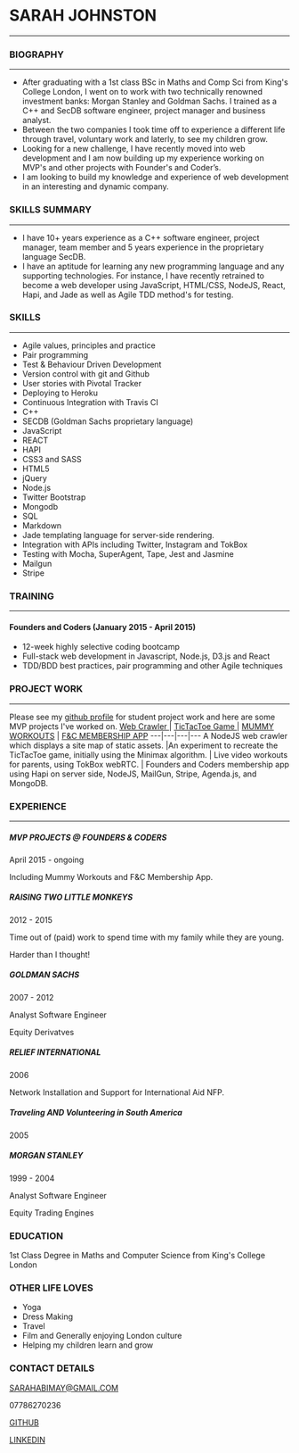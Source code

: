 # SARAH JOHNSTON
-------------------------------
### BIOGRAPHY
---
* After graduating with a 1st class BSc in Maths and Comp Sci from King's College London, I went on to work with two technically renowned investment banks: Morgan Stanley and Goldman Sachs.  I trained as a C++ and SecDB software engineer, project manager and business analyst.
*  Between the two companies I took time off to experience a different life through travel, voluntary work and laterly, to see my children grow.
* Looking for a new challenge, I have recently moved into web development and I am now building up my experience working on MVP's and other projects with Founder's and Coder’s.
* I am looking to build my knowledge and experience of web development in an interesting and dynamic company.

### SKILLS SUMMARY
---
* I have 10+ years experience as a C++ software engineer, project manager, team member and 5 years experience in the proprietary language SecDB.  
* I have an aptitude for learning any new programming language and any supporting technologies.  For instance, I have recently retrained to become a web developer using JavaScript, HTML/CSS, NodeJS, React, Hapi, and Jade as well as Agile TDD method's for testing.

### SKILLS
---
* Agile values, principles and practice
* Pair programming
* Test & Behaviour Driven Development
* Version control with git and Github
* User stories with Pivotal Tracker
* Deploying to Heroku
* Continuous Integration with Travis CI
* C++
* SECDB (Goldman Sachs proprietary language)
* JavaScript
* REACT
* HAPI
* CSS3 and SASS
* HTML5
* jQuery
* Node.js
* Twitter Bootstrap
* Mongodb
* SQL
* Markdown
* Jade templating language for server-side rendering.
* Integration with APIs including Twitter, Instagram and TokBox
* Testing with Mocha, SuperAgent, Tape, Jest and Jasmine
* Mailgun
* Stripe

### TRAINING
---
#### Founders and Coders (January 2015 - April 2015)

* 12-week highly selective coding bootcamp
* Full-stack web development in Javascript, Node.js, D3.js and React
* TDD/BDD best practices, pair programming and other Agile techniques

### PROJECT WORK
---
Please see my [github profile](https://github.com/sarahabimay) for student project work and here are some MVP projects I've worked on.
[Web Crawler ](https://github.com/sarahabimay/Creepy) |
[TicTacToe Game ](https://github.com/sarahabimay/TicTacToe) |
[MUMMY WORKOUTS](https://github.com/AKSJ) | [F&C MEMBERSHIP APP](https://github.com/wheres-my-receipt/give_me_your_money)
---|---|---|---
A NodeJS web crawler which displays a site map of static assets. |An experiment to recreate the TicTacToe game, initially using the Minimax algorithm. | Live video workouts for parents, using TokBox webRTC. |  Founders and Coders membership app using Hapi on server side, NodeJS, MailGun, Stripe, Agenda.js, and MongoDB.

### EXPERIENCE
---
##### MVP PROJECTS @ FOUNDERS & CODERS
April 2015 - ongoing

Including Mummy Workouts and F&C Membership App.

##### RAISING TWO LITTLE MONKEYS
2012 - 2015

Time out of (paid) work to spend time with my family while they are young.

Harder than I thought!

##### GOLDMAN SACHS
2007 - 2012

Analyst Software Engineer 

Equity Derivatves


##### RELIEF INTERNATIONAL
2006

Network Installation and Support for International Aid NFP.


##### Traveling AND Volunteering in South America
2005


##### MORGAN STANLEY
1999 - 2004

Analyst Software Engineer

Equity Trading Engines


### EDUCATION

1st Class Degree in Maths and Computer Science from King's College London

### OTHER LIFE LOVES
* Yoga
* Dress Making
* Travel
* Film and Generally enjoying London culture
* Helping my children learn and grow

### CONTACT DETAILS
SARAHABIMAY@GMAIL.COM

07786270236

[GITHUB](https://github.com/sarahabimay) 

[LINKEDIN](https://uk.linkedin.com/pub/sarah-johnston/15/317/741)
